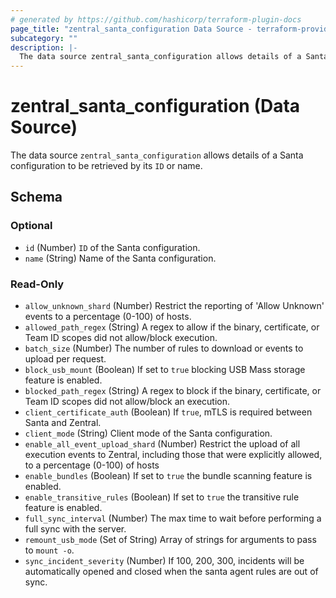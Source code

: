 ```yaml
---
# generated by https://github.com/hashicorp/terraform-plugin-docs
page_title: "zentral_santa_configuration Data Source - terraform-provider-zentral"
subcategory: ""
description: |-
  The data source zentral_santa_configuration allows details of a Santa configuration to be retrieved by its ID or name.
---
```


# zentral_santa_configuration (Data Source)

The data source `zentral_santa_configuration` allows details of a Santa configuration to be retrieved by its `ID` or name.



<!-- schema generated by tfplugindocs -->
## Schema

### Optional

- `id` (Number) `ID` of the Santa configuration.
- `name` (String) Name of the Santa configuration.

### Read-Only

- `allow_unknown_shard` (Number) Restrict the reporting of 'Allow Unknown' events to a percentage (0-100) of hosts.
- `allowed_path_regex` (String) A regex to allow if the binary, certificate, or Team ID scopes did not allow/block execution.
- `batch_size` (Number) The number of rules to download or events to upload per request.
- `block_usb_mount` (Boolean) If set to `true` blocking USB Mass storage feature is enabled.
- `blocked_path_regex` (String) A regex to block if the binary, certificate, or Team ID scopes did not allow/block an execution.
- `client_certificate_auth` (Boolean) If `true`, mTLS is required between Santa and Zentral.
- `client_mode` (String) Client mode of the Santa configuration.
- `enable_all_event_upload_shard` (Number) Restrict the upload of all execution events to Zentral, including those that were explicitly allowed, to a percentage (0-100) of hosts
- `enable_bundles` (Boolean) If set to `true` the bundle scanning feature is enabled.
- `enable_transitive_rules` (Boolean) If set to `true` the transitive rule feature is enabled.
- `full_sync_interval` (Number) The max time to wait before performing a full sync with the server.
- `remount_usb_mode` (Set of String) Array of strings for arguments to pass to `mount -o`.
- `sync_incident_severity` (Number) If 100, 200, 300, incidents will be automatically opened and closed when the santa agent rules are out of sync.


